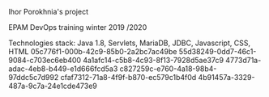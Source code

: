 Ihor Porokhnia's project


EPAM DevOps  training winter 2019 /2020

Technologies stack: Java 1.8, Servlets, MariaDB, JDBC, Javascript, CSS, HTML
05c776f1-000b-42c9-85b0-2a2bc7ac49be
55d38249-0dd7-46c1-9084-c703ec6eb400
4a1afc14-c5b8-4c93-8f13-7928d5ae37c9
4773d71a-adac-4eb8-b449-e1d666fcd5a3
c827259c-e760-4a18-98b4-97ddc5c7d992
cfaf7312-71a8-4f9f-b870-ec579c1b4f0d
4b91457a-3329-487a-9c7a-24e1cde473e9
